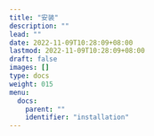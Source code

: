```yaml
---
title: "安装"
description: ""
lead: ""
date: 2022-11-09T10:28:09+08:00
lastmod: 2022-11-09T10:28:09+08:00
draft: false
images: []
type: docs
weight: 015
menu:
  docs:
    parent: ""
    identifier: "installation"
---
```

